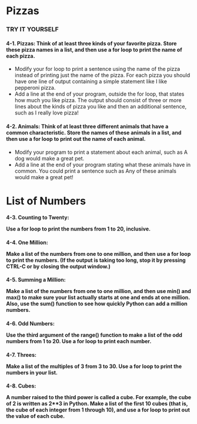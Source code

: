 # Pizzas
### TRY IT YOURSELF
#### 4-1. Pizzas: Think of at least three kinds of your favorite pizza. Store these pizza names in a list, and then use a for loop to print the name of each pizza.

* Modify your for loop to print a sentence using the name of the pizza instead of printing just the name of the pizza. For each pizza you should have one line of output containing a simple statement like I like pepperoni pizza.
* Add a line at the end of your program, outside the for loop, that states how much you like pizza. The output should consist of three or more lines about the kinds of pizza you like and then an additional sentence, such as I really love pizza!
#### 4-2. Animals: Think of at least three different animals that have a common characteristic. Store the names of these animals in a list, and then use a for loop to print out the name of each animal.
* Modify your program to print a statement about each animal, such as A dog would make a great pet.
* Add a line at the end of your program stating what these animals have in common. You could print a sentence such as Any of these animals would make a great pet!
# List of Numbers
#### 4-3. Counting to Twenty: <p>Use a for loop to print the numbers from 1 to 20, inclusive.</p>
#### 4-4. One Million: <p>Make a list of the numbers from one to one million, and then use a for loop to print the numbers. (If the output is taking too long, stop it by pressing CTRL-C or by closing the output window.)</p>
#### 4-5. Summing a Million: <p>Make a list of the numbers from one to one million, and then use min() and max() to make sure your list actually starts at one and ends at one million. Also, use the sum() function to see how quickly Python can add a million numbers.</p>
#### 4-6. Odd Numbers: <p>Use the third argument of the range() function to make a list of the odd numbers from 1 to 20. Use a for loop to print each number.</p>
#### 4-7. Threes: <p>Make a list of the multiples of 3 from 3 to 30. Use a for loop to print the numbers in your list.</p>
#### 4-8. Cubes: <p>A number raised to the third power is called a cube. For example, the cube of 2 is written as 2**3 in Python. Make a list of the first 10 cubes (that is, the cube of each integer from 1 through 10), and use a for loop to print out the value of each cube.</p>
